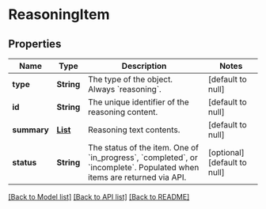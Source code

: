 # ReasoningItem
## Properties

| Name | Type | Description | Notes |
|------------ | ------------- | ------------- | -------------|
| **type** | **String** | The type of the object. Always &#x60;reasoning&#x60;.  | [default to null] |
| **id** | **String** | The unique identifier of the reasoning content.  | [default to null] |
| **summary** | [**List**](ReasoningItem_summary_inner.md) | Reasoning text contents.  | [default to null] |
| **status** | **String** | The status of the item. One of &#x60;in_progress&#x60;, &#x60;completed&#x60;, or &#x60;incomplete&#x60;. Populated when items are returned via API.  | [optional] [default to null] |

[[Back to Model list]](../README.md#documentation-for-models) [[Back to API list]](../README.md#documentation-for-api-endpoints) [[Back to README]](../README.md)

